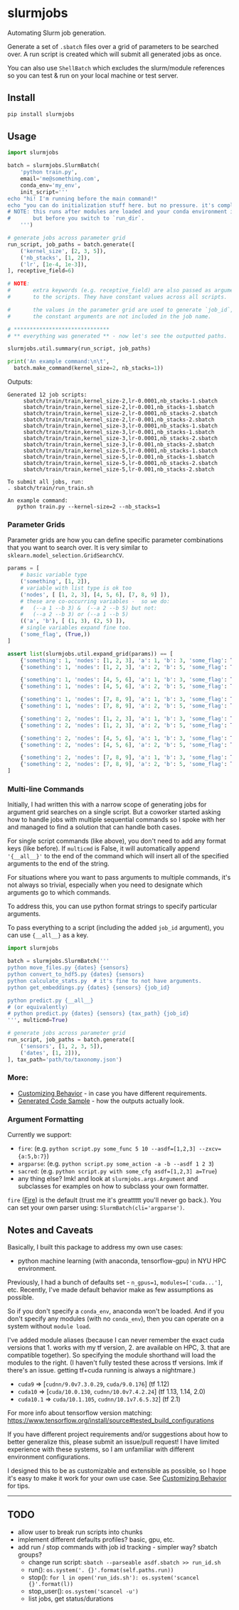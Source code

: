 # slurmjobs
Automating Slurm job generation.

Generate a set of `.sbatch` files over a grid of parameters to be searched over. A run script is created which will submit all generated jobs as once.

You can also use `ShellBatch` which excludes the slurm/module references so you can test & run on your local machine or test server.

## Install

```bash
pip install slurmjobs
```

## Usage

```python
import slurmjobs

batch = slurmjobs.SlurmBatch(
    'python train.py',
    email='me@something.com',
    conda_env='my_env',
    init_script='''
echo "hi! I'm running before the main command!"
echo "you can do initialization stuff here. but no pressure. it's completely optional."
# NOTE: this runs after modules are loaded and your conda environment is setup,
#       but before you switch to `run_dir`.
    ''')

# generate jobs across parameter grid
run_script, job_paths = batch.generate([
    ('kernel_size', [2, 3, 5]),
    ('nb_stacks', [1, 2]),
    ('lr', [1e-4, 1e-3]),
], receptive_field=6)

# NOTE:
#       extra keywords (e.g. receptive_field) are also passed as arguments
#       to the scripts. They have constant values across all scripts.

#       the values in the parameter grid are used to generate `job_id`, but
#       the constant arguments are not included in the job name.

# ******************************
# ** everything was generated ** - now let's see the outputted paths.

slurmjobs.util.summary(run_script, job_paths)

print('An example command:\n\t',
  batch.make_command(kernel_size=2, nb_stacks=1))

```

Outputs:
```
Generated 12 job scripts:
     sbatch/train/train,kernel_size-2,lr-0.0001,nb_stacks-1.sbatch
     sbatch/train/train,kernel_size-2,lr-0.001,nb_stacks-1.sbatch
     sbatch/train/train,kernel_size-2,lr-0.0001,nb_stacks-2.sbatch
     sbatch/train/train,kernel_size-2,lr-0.001,nb_stacks-2.sbatch
     sbatch/train/train,kernel_size-3,lr-0.0001,nb_stacks-1.sbatch
     sbatch/train/train,kernel_size-3,lr-0.001,nb_stacks-1.sbatch
     sbatch/train/train,kernel_size-3,lr-0.0001,nb_stacks-2.sbatch
     sbatch/train/train,kernel_size-3,lr-0.001,nb_stacks-2.sbatch
     sbatch/train/train,kernel_size-5,lr-0.0001,nb_stacks-1.sbatch
     sbatch/train/train,kernel_size-5,lr-0.001,nb_stacks-1.sbatch
     sbatch/train/train,kernel_size-5,lr-0.0001,nb_stacks-2.sbatch
     sbatch/train/train,kernel_size-5,lr-0.001,nb_stacks-2.sbatch

To submit all jobs, run:
. sbatch/train/run_train.sh

An example command:
   python train.py --kernel-size=2 --nb_stacks=1
```

### Parameter Grids

Parameter grids are how you can define specific parameter combinations that you want to search over. It is very similar to `sklearn.model_selection.GridSearchCV`.

```python
params = [
    # basic variable type
    ('something', [1, 2]),
    # variable with list type is ok too
    ('nodes', [ [1, 2, 3], [4, 5, 6], [7, 8, 9] ]),
    # these are co-occurring variables -  so we do:
    #   (--a 1 --b 3) &  (--a 2 --b 5) but not:
    #   (--a 2 --b 3) or (--a 1 --b 5)
    (('a', 'b'), [ (1, 3), (2, 5) ]),
    # single variables expand fine too.
    ('some_flag', (True,))
]

assert list(slurmjobs.util.expand_grid(params)) == [
    {'something': 1, 'nodes': [1, 2, 3], 'a': 1, 'b': 3, 'some_flag': True},
    {'something': 1, 'nodes': [1, 2, 3], 'a': 2, 'b': 5, 'some_flag': True},

    {'something': 1, 'nodes': [4, 5, 6], 'a': 1, 'b': 3, 'some_flag': True},
    {'something': 1, 'nodes': [4, 5, 6], 'a': 2, 'b': 5, 'some_flag': True},

    {'something': 1, 'nodes': [7, 8, 9], 'a': 1, 'b': 3, 'some_flag': True},
    {'something': 1, 'nodes': [7, 8, 9], 'a': 2, 'b': 5, 'some_flag': True},

    {'something': 2, 'nodes': [1, 2, 3], 'a': 1, 'b': 3, 'some_flag': True},
    {'something': 2, 'nodes': [1, 2, 3], 'a': 2, 'b': 5, 'some_flag': True},

    {'something': 2, 'nodes': [4, 5, 6], 'a': 1, 'b': 3, 'some_flag': True},
    {'something': 2, 'nodes': [4, 5, 6], 'a': 2, 'b': 5, 'some_flag': True},

    {'something': 2, 'nodes': [7, 8, 9], 'a': 1, 'b': 3, 'some_flag': True},
    {'something': 2, 'nodes': [7, 8, 9], 'a': 2, 'b': 5, 'some_flag': True},
]
```

### Multi-line Commands
Initially, I had written this with a narrow scope of generating jobs for argument grid searches on a single script. But a coworker started asking how to handle jobs with multiple sequential commands so I spoke with her and managed to find a solution that can handle both cases.

For single script commands (like above), you don't need to add any format keys (like before). If `multicmd` is False, it will automatically append `'{__all__}'` to the end of the command which will insert all of the specified arguments to the end of the string.

For situations where you want to pass arguments to multiple commands, it's not always so trivial, especially when you need to designate which arguments go to which commands.

To address this, you can use python format strings to specify particular arguments.

To pass everything to a script (including the added `job_id` argument), you can use `{__all__}` as a key.

```python
import slurmjobs

batch = slurmjobs.SlurmBatch('''
python move_files.py {dates} {sensors}
python convert_to_hdf5.py {dates} {sensors}
python calculate_stats.py  # it's fine to not have arguments.
python get_embeddings.py {dates} {sensors} {job_id}

python predict.py {__all__}
# (or equivalently)
# python predict.py {dates} {sensors} {tax_path} {job_id}
''', multicmd=True)

# generate jobs across parameter grid
run_script, job_paths = batch.generate([
    ('sensors', [1, 2, 3, 5]),
    ('dates', [1, 2])),
], tax_path='path/to/taxonomy.json')
```


### More:
 - [Customizing Behavior](docs/CUSTOMIZING.md) - in case you have different requirements.
 - [Generated Code Sample](docs/SAMPLE.md) - how the outputs actually look.

### Argument Formatting

Currently we support:
 - `fire`: (e.g. `python script.py some_func 5 10 --asdf=[1,2,3] --zxcv={a:5,b:7}`)
 - `argparse`: (e.g. `python script.py some_action -a -b --asdf 1 2 3`)
 - `sacred`: (e.g. `python script.py with some_cfg asdf=[1,2,3] a=True`)
 - any thing else? lmk! and look at `slurmjobs.args.Argument` and subclasses for
   examples on how to subclass your own formatter.

`fire` ([Fire](https://github.com/google/python-fire)) is the default (trust me it's greattttt you'll never go back.). You can set your own parser using:
`SlurmBatch(cli='argparse')`.

## Notes and Caveats
Basically, I built this package to address my own use cases:
  - python machine learning (with anaconda, tensorflow-gpu) in NYU HPC environment.

Previously, I had a bunch of defaults set - `n_gpus=1`, `modules=['cuda...']`, etc. Recently, I've made default behavior make as few assumptions as possible.

So if you don't specify a `conda_env`, anaconda won't be loaded. And if you don't specify any modules (with no `conda_env`), then you can operate on a system without `module load`.

I've added module aliases (because I can never remember the exact cuda versions that 1. works with my tf version, 2. are available on HPC, 3. that are compatible together). So specifying the module shorthand will load the modules to the right. (I haven't fully tested these across tf versions. lmk if there's an issue. getting tf+cuda running is always a nightmare.)
 - `cuda9`  => [`cudnn/9.0v7.3.0.29`, `cuda/9.0.176`] (tf 1.12)
 - `cuda10` => [`cuda/10.0.130`, `cudnn/10.0v7.4.2.24`] (tf 1.13, 1.14, 2.0)
 - `cuda10.1` => `cuda/10.1.105`, `cudnn/10.1v7.6.5.32`] (tf 2.1)

For more info about tensorflow version matching: https://www.tensorflow.org/install/source#tested_build_configurations

If you have different project requirements and/or suggestions about how to better generalize this, please submit an issue/pull request! I have limited experience with these systems, so I am unfamiliar with different environment configurations.

I designed this to be as customizable and extensible as possible, so I hope it's easy to make it work for your own use case. See [Customizing Behavior](docs/CUSTOMIZING.md) for tips.

----

## TODO
  - allow user to break run scripts into chunks
  - implement different defaults profiles? basic, gpu, etc.
  - add run / stop commands with job id tracking - simpler way? sbatch groups?
    - change run script: `sbatch --parseable asdf.sbatch >> run_id.sh`
    - run(): `os.system('. {}'.format(self.paths.run))`
    - stop(): `for l in open('run_ids.sh'): os.system('scancel {}'.format(l))`
    - stop_user(): `os.system('scancel -u')`
    - list jobs, get status/durations
